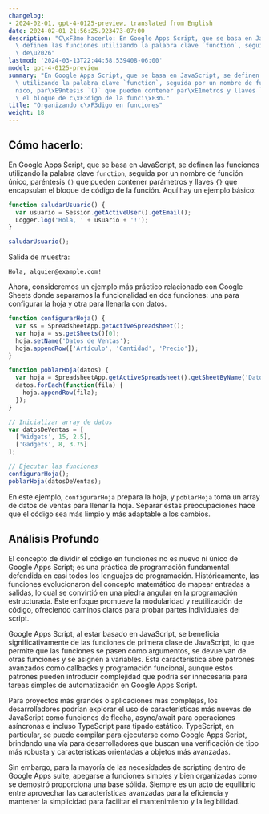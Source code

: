 ```yaml
---
changelog:
- 2024-02-01, gpt-4-0125-preview, translated from English
date: 2024-02-01 21:56:25.923473-07:00
description: "C\xF3mo hacerlo: En Google Apps Script, que se basa en JavaScript, se\
  \ definen las funciones utilizando la palabra clave `function`, seguida por un nombre\
  \ de\u2026"
lastmod: '2024-03-13T22:44:58.539408-06:00'
model: gpt-4-0125-preview
summary: "En Google Apps Script, que se basa en JavaScript, se definen las funciones\
  \ utilizando la palabra clave `function`, seguida por un nombre de funci\xF3n \xFA\
  nico, par\xE9ntesis `()` que pueden contener par\xE1metros y llaves `{}` que encapsulan\
  \ el bloque de c\xF3digo de la funci\xF3n."
title: "Organizando c\xF3digo en funciones"
weight: 18
---
```


## Cómo hacerlo:
En Google Apps Script, que se basa en JavaScript, se definen las funciones utilizando la palabra clave `function`, seguida por un nombre de función único, paréntesis `()` que pueden contener parámetros y llaves `{}` que encapsulan el bloque de código de la función. Aquí hay un ejemplo básico:

```javascript
function saludarUsuario() {
  var usuario = Session.getActiveUser().getEmail();
  Logger.log('Hola, ' + usuario + '!');
}

saludarUsuario();
```

Salida de muestra:

```
Hola, alguien@example.com!
```

Ahora, consideremos un ejemplo más práctico relacionado con Google Sheets donde separamos la funcionalidad en dos funciones: una para configurar la hoja y otra para llenarla con datos.

```javascript
function configurarHoja() {
  var ss = SpreadsheetApp.getActiveSpreadsheet();
  var hoja = ss.getSheets()[0];
  hoja.setName('Datos de Ventas');
  hoja.appendRow(['Artículo', 'Cantidad', 'Precio']);
}

function poblarHoja(datos) {
  var hoja = SpreadsheetApp.getActiveSpreadsheet().getSheetByName('Datos de Ventas');
  datos.forEach(function(fila) {
    hoja.appendRow(fila);
  });
}

// Inicializar array de datos
var datosDeVentas = [
  ['Widgets', 15, 2.5],
  ['Gadgets', 8, 3.75]
];

// Ejecutar las funciones
configurarHoja();
poblarHoja(datosDeVentas);
```

En este ejemplo, `configurarHoja` prepara la hoja, y `poblarHoja` toma un array de datos de ventas para llenar la hoja. Separar estas preocupaciones hace que el código sea más limpio y más adaptable a los cambios.

## Análisis Profundo
El concepto de dividir el código en funciones no es nuevo ni único de Google Apps Script; es una práctica de programación fundamental defendida en casi todos los lenguajes de programación. Históricamente, las funciones evolucionaron del concepto matemático de mapear entradas a salidas, lo cual se convirtió en una piedra angular en la programación estructurada. Este enfoque promueve la modularidad y reutilización de código, ofreciendo caminos claros para probar partes individuales del script.

Google Apps Script, al estar basado en JavaScript, se beneficia significativamente de las funciones de primera clase de JavaScript, lo que permite que las funciones se pasen como argumentos, se devuelvan de otras funciones y se asignen a variables. Esta característica abre patrones avanzados como callbacks y programación funcional, aunque estos patrones pueden introducir complejidad que podría ser innecesaria para tareas simples de automatización en Google Apps Script.

Para proyectos más grandes o aplicaciones más complejas, los desarrolladores podrían explorar el uso de características más nuevas de JavaScript como funciones de flecha, async/await para operaciones asíncronas e incluso TypeScript para tipado estático. TypeScript, en particular, se puede compilar para ejecutarse como Google Apps Script, brindando una vía para desarrolladores que buscan una verificación de tipo más robusta y características orientadas a objetos más avanzadas.

Sin embargo, para la mayoría de las necesidades de scripting dentro de Google Apps suite, apegarse a funciones simples y bien organizadas como se demostró proporciona una base sólida. Siempre es un acto de equilibrio entre aprovechar las características avanzadas para la eficiencia y mantener la simplicidad para facilitar el mantenimiento y la legibilidad.
